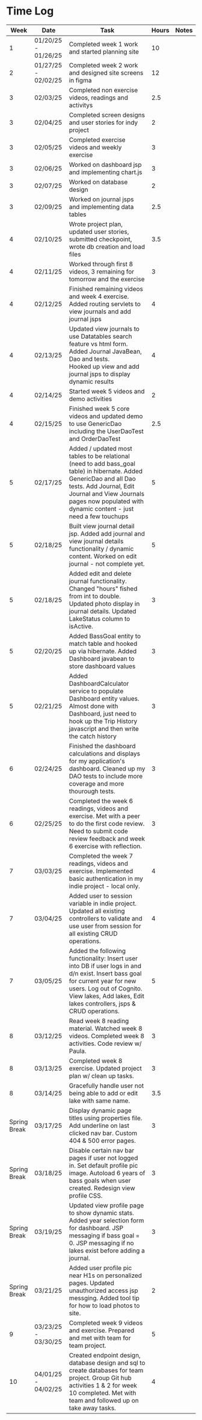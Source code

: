 # Time Log

| Week         | Date                | Task                                                                                                                                                                                                                                         | Hours | Notes|
|--------------|---------------------|----------------------------------------------------------------------------------------------------------------------------------------------------------------------------------------------------------------------------------------------|-------|------|
| 1            | 01/20/25 - 01/26/25 | Completed week 1 work and started planning site                                                                                                                                                                                              | 10    | |
| 2            | 01/27/25 - 02/02/25 | Completed week 2 work and designed site screens in figma                                                                                                                                                                                     | 12    | |
| 3            | 02/03/25            | Completed non exercise videos, readings and activitys                                                                                                                                                                                        | 2.5   | |
| 3            | 02/04/25            | Completed screen designs and user stories for indy project                                                                                                                                                                                   | 2     | |
| 3            | 02/05/25            | Completed exercise videos and weekly exercise                                                                                                                                                                                                | 3     | |
| 3            | 02/06/25            | Worked on dashboard jsp and implementing chart.js                                                                                                                                                                                            | 3     | |
| 3            | 02/07/25            | Worked on database design                                                                                                                                                                                                                    | 2     | |
| 3            | 02/09/25            | Worked on journal jsps and implementing data tables                                                                                                                                                                                          | 2.5   | |
| 4            | 02/10/25            | Wrote project plan, updated user stories, submitted checkpoint, wrote db creation and load files                                                                                                                                             | 3.5   | |
| 4            | 02/11/25            | Worked through first 8 videos, 3 remaining for tomorrow and the exercise                                                                                                                                                                     | 3     | |
| 4            | 02/12/25            | Finished remaining videos and week 4 exercise. Added routing servlets to view journals and add journal jsps                                                                                                                                  | 4     | |
| 4            | 02/13/25            | Updated view journals to use Datatables search feature vs html form. Added Journal JavaBean, Dao and tests.<br/> Hooked up view and add journal jsps to display dynamic results                                                              | 4     | |
| 4            | 02/14/25            | Started week 5 videos and demo activities                                                                                                                                                                                                    | 2     | |
| 4            | 02/15/25            | Finished week 5 core videos and updated demo to use GenericDao including the UserDaoTest and OrderDaoTest                                                                                                                                    | 2.5   | |
| 5            | 02/17/25            | Added / updated most tables to be relational (need to add bass_goal table) in hibernate. Added GenericDao and all Dao tests. Add Journal, Edit Journal and View Journals pages now populated with dynamic content - just need a few touchups | 5     | |
| 5            | 02/18/25            | Built view journal detail jsp. Added add journal and view journal details functionality / dynamic content. Worked on edit journal - not complete yet.                                                                                        | 5     | |
| 5            | 02/18/25            | Added edit and delete journal functionality. Changed "hours" fished from int to double. Updated photo display in journal details. Updated LakeStatus column to isActive.                                                                     | 3     | |
| 5            | 02/20/25            | Added BassGoal entity to match table and hooked up via hibernate. Added Dashboard javabean to store dashboard values                                                                                                                         | 3     | |
| 5            | 02/21/25            | Added DashboardCalculator service to populate Dashboard entity values. Almost done with Dashboard, just need to hook up the Trip History javascript and then write the catch history                                                         | 3     | |
| 6            | 02/24/25            | Finished the dashboard calculations and displays for my application's dashboard. Cleaned up my DAO tests to include more coverage and more thourough tests.                                                                                  | 3     | |
| 6            | 02/25/25            | Completed the week 6 readings, videos and exercise. Met with a peer to do the first code review. Need to submit code review feedback and week 6 exercise with reflection.                                                                    | 3     | |
| 7            | 03/03/25            | Completed the week 7 readings, videos and exercise. Implemented basic authentication in my indie project - local only.                                                                                                                       | 4     | |
| 7            | 03/04/25            | Added user to session variable in indie project. Updated all existing controllers to validate and use user from session for all existing CRUD operations.                                                                                    | 4     | |
| 7            | 03/05/25            | Added the following functionality: Insert user into DB if user logs in and d/n exist. Insert bass goal for current year for new users. Log out of Cognito. View lakes, Add lakes, Edit lakes controllers, jsps & CRUD operations.            | 5     | |
| 8            | 03/12/25            | Read week 8 reading material. Watched week 8 videos. Completed week 8 activities. Code review w/ Paula.                                                                                                                                      | 3     | |
| 8            | 03/13/25            | Completed week 8 exercise. Updated project plan w/ clean up tasks.                                                                                                                                                                           | 3     | |
| 8            | 03/14/25            | Gracefully handle user not being able to add or edit lake with same name.                                                                                                                                                                    | 3.5   | |
| Spring Break | 03/17/25            | Display dynamic page titles using properties file. Add underline on last clicked nav bar. Custom 404 & 500 error pages.                                                                                                                      | 3     | |
| Spring Break | 03/18/25            | Disable certain nav bar pages if user not logged in. Set default profile pic image. Autoload 6 years of bass goals when user created. Redesign view profile CSS.                                                                             | 3     | |
| Spring Break | 03/19/25            | Updated view profile page to show dynamic stats. Added year selection form for dashboard. JSP messaging if bass goal = 0. JSP messaging if no lakes exist before adding a journal.                                                           | 3     | |
| Spring Break | 03/21/25            | Added user profile pic near H1s on personalized pages. Updated unauthorized access jsp messging. Added tool tip for how to load photos to site.                                                                                              | 2     | |
| 9            | 03/23/25 - 03/30/25 | Completed week 9 videos and exercise. Prepared and met with team for team project.                                                                                                                                                           | 5     | |
| 10           | 04/01/25 - 04/02/25 | Created endpoint design, database design and sql to create databases for team project. Group Git hub activities 1 & 2 for week 10 completed. Met with team and followed up on take away tasks.                                               | 4     | |